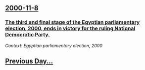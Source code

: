 ## [2000-11-8](/news/2000/11/8/index.md)

### [The third and final stage of the Egyptian parliamentary election, 2000, ends in victory for the ruling National Democratic Party.](/news/2000/11/8/the-third-and-final-stage-of-the-egyptian-parliamentary-election-2000-ends-in-victory-for-the-ruling-national-democratic-party.md)
_Context: Egyptian parliamentary election, 2000_

## [Previous Day...](/news/2000/11/7/index.md)

